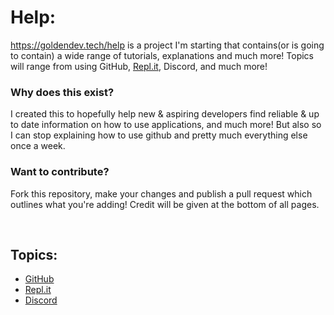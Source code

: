 # Help:
https://goldendev.tech/help is a project I'm starting that contains(or is going to contain) a wide range of tutorials, explanations and much more! Topics will range from using GitHub, [Repl.it](https://repl.it), Discord, and much more! 

### Why does this exist?
I created this to hopefully help new & aspiring developers find reliable & up to date information on how to use applications, and much more! But also so I can stop explaining how to use github and pretty much everything else once a week.

### Want to contribute?
Fork this repository, make your changes and publish a pull request which outlines what you're adding! Credit will be given at the bottom of all pages.

<br>

## Topics:
- [GitHub](/help/github)
- [Repl.it](/help/replit)
- [Discord](/help/discord)
